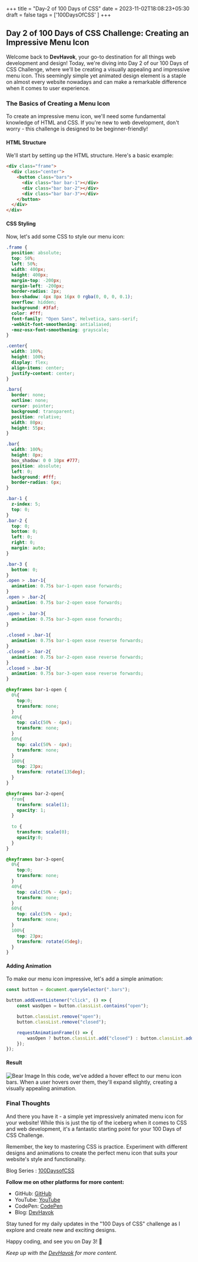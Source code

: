 +++
title = "Day-2 of 100 Days of CSS"
date = 2023-11-02T18:08:23+05:30
draft = false
tags = ['100DaysOfCSS' ]
+++
## Day 2 of 100 Days of CSS Challenge: Creating an Impressive Menu Icon

Welcome back to **DevHavok**, your go-to destination for all things web development and design! Today, we're diving into Day 2 of our 100 Days of CSS Challenge, where we'll be creating a visually appealing and impressive menu icon. This seemingly simple yet animated design element is a staple on almost every website nowadays and can make a remarkable difference when it comes to user experience.

### The Basics of Creating a Menu Icon

To create an impressive menu icon, we'll need some fundamental knowledge of HTML and CSS. If you're new to web development, don't worry - this challenge is designed to be beginner-friendly!

#### HTML Structure

We'll start by setting up the HTML structure. Here's a basic example:

```html
<div class="frame">
  <div class="center">
    <button class="bars">
      <div class="bar bar-1"></div>
      <div class="bar bar-2"></div>
      <div class="bar bar-3"></div>
    </button>
  </div>
</div>
```

#### CSS Styling

Now, let's add some CSS to style our menu icon:

```css
.frame {
  position: absolute;
  top: 50%;
  left: 50%;
  width: 400px;
  height: 400px;
  margin-top: -200px;
  margin-left: -200px;
  border-radius: 2px;
  box-shadow: 4px 8px 16px 0 rgba(0, 0, 0, 0.1);
  overflow: hidden;
  background: #3faf;
  color: #fff;
  font-family: "Open Sans", Helvetica, sans-serif;
  -webkit-font-smoothening: antialiased;
  -moz-osx-font-smoothening: grayscale;
}

.center{
  width: 100%;
  height: 100%;
  display: flex;
  align-items: center;
  justify-content: center;
}

.bars{
  border: none;
  outline: none;
  cursor: pointer;
  background: transparent;
  position: relative;
  width: 80px;
  height: 55px;
}

.bar{
  width: 100%;
  height: 8px;
  box_shadow: 0 0 10px #777;
  position: absolute;
  left: 0;
  background: #fff;
  border-radius: 6px;
}

.bar-1 {
  z-index: 5;
  top: 0;
}
.bar-2 {
  top: 0;
  bottom: 0;
  left: 0;
  right: 0;
  margin: auto;
}

.bar-3 {
  bottom: 0;
}
.open > .bar-1{
  animation: 0.75s bar-1-open ease forwards;
}
.open > .bar-2{
  animation: 0.75s bar-2-open ease forwards;
}
.open > .bar-3{
  animation: 0.75s bar-3-open ease forwards;
}

.closed > .bar-1{
  animation: 0.75s bar-1-open ease reverse forwards;
}
.closed > .bar-2{
  animation: 0.75s bar-2-open ease reverse forwards;
}
.closed > .bar-3{
  animation: 0.75s bar-3-open ease reverse forwards;
}

@keyframes bar-1-open {
  0%{
    top:0;
    transform: none;
  }
  40%{
    top: calc(50% - 4px);
    transform: none;
  }
  60%{
    top: calc(50% - 4px);
    transform: none;
  }
  100%{
    top: 23px;
    transform: rotate(135deg);
  }  
}

@keyframes bar-2-open{
  from{
    transform: scale(1);
    opacity: 1;
  }
  
  to {
    transform: scale(0);
    opacity:0;
  }
}

@keyframes bar-3-open{
  0%{
    top:0;
    transform: none;
  }
  40%{
    top: calc(50% - 4px);
    transform: none;
  }
  60%{
    top: calc(50% - 4px);
    transform: none;
  }
  100%{
    top: 23px;
    transform: rotate(45deg);
  }
}

```

#### Adding Animation

To make our menu icon impressive, let's add a simple animation:

```javascript
const button = document.querySelector(".bars");

button.addEventListener("click", () => {
	const wasOpen = button.classList.contains("open");

	button.classList.remove("open");
	button.classList.remove("closed");

	requestAnimationFrame(() => {
		wasOpen ? button.classList.add("closed") : button.classList.add("open");
	});
});

```
#### Result

![Bear Image](https://i.imgur.com/nbk22gS.png)
In this code, we've added a hover effect to our menu icon bars. When a user hovers over them, they'll expand slightly, creating a visually appealing animation.

### Final Thoughts

And there you have it - a simple yet impressively animated menu icon for your website! While this is just the tip of the iceberg when it comes to CSS and web development, it's a fantastic starting point for your 100 Days of CSS Challenge.

Remember, the key to mastering CSS is practice. Experiment with different designs and animations to create the perfect menu icon that suits your website's style and functionality.



Blog Series : [100DaysofCSS](/tags/100daysofcss)

**Follow me on other platforms for more content:**
- GitHub: [GitHub](https://github.com/Shaunfurtado/100daysofCSS)
- YouTube: [YouTube](https://www.youtube.com/channel/UC66ahSH1xpBBlaMBP8lNuBg)
- CodePen: [CodePen](https://codepen.io/Shaun-Furtado)
- Blog: [DevHavok](https://devhavok.is-a.dev/)


Stay tuned for my daily updates in the "100 Days of CSS" challenge as I explore and create new and exciting designs.

Happy coding, and see you on Day 3! 🚀

*Keep up with the [DevHavok](https://devhavok.is-a.dev/) for more content.*